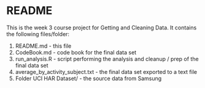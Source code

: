 # README

This is the week 3 course project for Getting and Cleaning Data. It contains the
following files/folder:

1. README.md - this file
1. CodeBook.md - code book for the final data set
1. run_analysis.R - script performing the analysis and cleanup / prep of the
final data set
1. average_by_activity_subject.txt - the final data set exported to a text file
1. Folder UCI HAR Dataset/ - the source data from Samsung